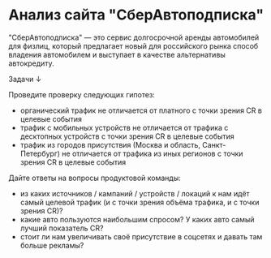 # Анализ сайта "СберАвтоподписка"

"СберАвтоподписка" — это сервис долгосрочной аренды автомобилей для
физлиц, который предлагает новый для российского рынка способ
владения автомобилем и выступает в качестве альтернативы автокредиту.

Задачи ↓

Проведите проверку следующих гипотез:
- органический трафик не отличается от платного с точки зрения CR в целевые события
- трафик с мобильных устройств не отличается от трафика
с десктопных устройств с точки зрения CR в целевые события
- трафик из городов присутствия (Москва и область, Санкт-Петербург)
не отличается от трафика из иных регионов с точки зрения CR в целевые события

Дайте ответы на вопросы продуктовой команды:
- из каких источников / кампаний / устройств / локаций к нам идёт
самый целевой трафик (и с точки зрения объёма трафика, и с точки
зрения CR)?
- какие авто пользуются наибольшим спросом? У каких авто самый
лучший показатель CR?
- стоит ли нам увеличивать своё присутствие в соцсетях и давать там
больше рекламы?
